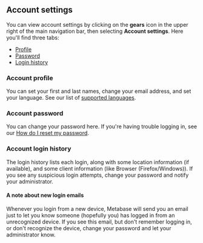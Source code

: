 ## Account settings

You can view account settings by clicking on the **gears** icon in the upper right of the main navigation bar, then selecting **Account settings**. Here you'll find three tabs:

- [Profile](#account-profile)
- [Password](#account-password)
- [Login history](#account-login-history)

### Account profile

You can set your first and last names, change your email address, and set your language. See our list of [supported languages](../faq/general/what-languages-can-be-used-with-metabase.md#currently-available-languages).

### Account password

You can change your password here. If you're having trouble logging in, see our [How do I reset my password](../faq/using-metabase/how-do-i-reset-my-password.md).

### Account login history

The login history lists each login, along with some location information (if available), and some client information (like Browser (Firefox/Windows)).
If you see any suspicious login attempts, change your password and notify your administrator.

#### A note about new login emails

Whenever you login from a new device, Metabase will send you an email just to let you know someone (hopefully you) has logged in from an unrecognized device. If you see this email, but don't remember logging in, or don't recognize the device, change your password and let your administrator know. 
